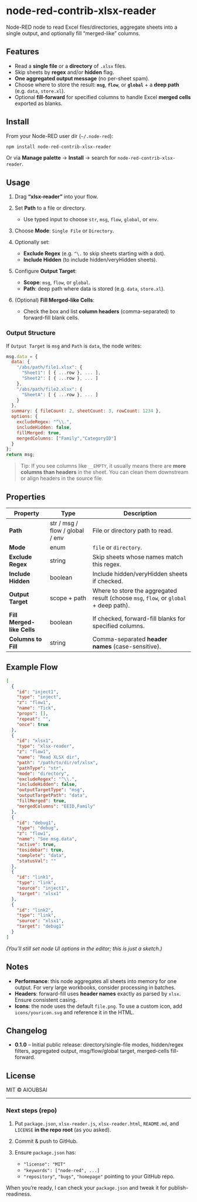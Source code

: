 # node-red-contrib-xlsx-reader

Node-RED node to read Excel files/directories, aggregate sheets into a single output, and optionally fill “merged-like” columns.

## Features

* Read a **single file** or a **directory** of `.xlsx` files.
* Skip sheets by **regex** and/or **hidden** flag.
* **One aggregated output message** (no per-sheet spam).
* Choose where to store the result: **`msg`**, **`flow`**, or **`global`** + a **deep path** (e.g. `data`, `store.xl`).
* Optional **fill-forward** for specified columns to handle Excel **merged cells** exported as blanks.

## Install

From your Node-RED user dir (`~/.node-red`):

```bash
npm install node-red-contrib-xlsx-reader
```

Or via **Manage palette** → **Install** → search for `node-red-contrib-xlsx-reader`.

## Usage

1. Drag **“xlsx-reader”** into your flow.
2. Set **Path** to a file or directory.

   * Use typed input to choose `str`, `msg`, `flow`, `global`, or `env`.
3. Choose **Mode**: `Single File` or `Directory`.
4. Optionally set:

   * **Exclude Regex** (e.g. `^\.` to skip sheets starting with a dot).
   * **Include Hidden** (to include hidden/veryHidden sheets).
5. Configure **Output Target**:

   * **Scope**: `msg`, `flow`, or `global`.
   * **Path**: deep path where data is stored (e.g. `data`, `store.xl`).
6. (Optional) **Fill Merged-like Cells**:

   * Check the box and list **column headers** (comma-separated) to forward-fill blank cells.

### Output Structure

If `Output Target` is `msg` and `Path` is `data`, the node writes:

```js
msg.data = {
  data: {
    "/abs/path/file1.xlsx": {
      "Sheet1": [ { ...row }, ... ],
      "Sheet2": [ { ...row }, ... ]
    },
    "/abs/path/file2.xlsx": {
      "SheetA": [ { ...row }, ... ]
    }
  },
  summary: { fileCount: 2, sheetCount: 3, rowCount: 1234 },
  options: {
    excludeRegex: "^\\.",
    includeHidden: false,
    fillMerged: true,
    mergedColumns: ["Family","CategoryID"]
  }
};
return msg;
```

> Tip: If you see columns like `__EMPTY`, it usually means there are **more columns than headers** in the sheet. You can clean them downstream or align headers in the source file.

## Properties

| Property                   | Type                            | Description                                                                           |
| -------------------------- | ------------------------------- | ------------------------------------------------------------------------------------- |
| **Path**                   | str / msg / flow / global / env | File or directory path to read.                                                       |
| **Mode**                   | enum                            | `file` or `directory`.                                                                |
| **Exclude Regex**          | string                          | Skip sheets whose names match this regex.                                             |
| **Include Hidden**         | boolean                         | Include hidden/veryHidden sheets if checked.                                          |
| **Output Target**          | scope + path                    | Where to store the aggregated result (choose `msg`, `flow`, or `global` + deep path). |
| **Fill Merged-like Cells** | boolean                         | If checked, forward-fill blanks for specified columns.                                |
| **Columns to Fill**        | string                          | Comma-separated **header names** (case-sensitive).                                    |

## Example Flow

```json
[
  {
    "id": "inject1",
    "type": "inject",
    "z": "flow1",
    "name": "Tick",
    "props": [],
    "repeat": "",
    "once": true
  },
  {
    "id": "xlsx1",
    "type": "xlsx-reader",
    "z": "flow1",
    "name": "Read XLSX dir",
    "path": "/path/to/dir/of/xlsx",
    "pathType": "str",
    "mode": "directory",
    "excludeRegex": "^\\.",
    "includeHidden": false,
    "outputTargetType": "msg",
    "outputTargetPath": "data",
    "fillMerged": true,
    "mergedColumns": "EEID,Family"
  },
  {
    "id": "debug1",
    "type": "debug",
    "z": "flow1",
    "name": "See msg.data",
    "active": true,
    "tosidebar": true,
    "complete": "data",
    "statusVal": ""
  },
  {
    "id": "link1",
    "type": "link",
    "source": "inject1",
    "target": "xlsx1"
  },
  {
    "id": "link2",
    "type": "link",
    "source": "xlsx1",
    "target": "debug1"
  }
]
```

*(You’ll still set node UI options in the editor; this is just a sketch.)*

## Notes

* **Performance**: this node aggregates all sheets into memory for one output. For very large workbooks, consider processing in batches.
* **Headers**: forward-fill uses **header names** exactly as parsed by `xlsx`. Ensure consistent casing.
* **Icons**: the node uses the default `file.png`. To use a custom icon, add `icons/youricon.svg` and reference it in the HTML.

## Changelog

* **0.1.0** – Initial public release: directory/single-file modes, hidden/regex filters, aggregated output, msg/flow/global target, merged-cells fill-forward.

## License

MIT © AIOUBSAI

---

### Next steps (repo)

1. Put `package.json`, `xlsx-reader.js`, `xlsx-reader.html`, `README.md`, and `LICENSE` **in the repo root** (as you asked).
2. Commit & push to GitHub.
3. Ensure `package.json` has:

   * `"license": "MIT"`
   * `"keywords": ["node-red", ...]`
   * `"repository"`, `"bugs"`, `"homepage"` pointing to your GitHub repo.

When you’re ready, I can check your `package.json` and tweak it for publish-readiness.
